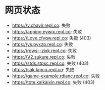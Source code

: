 # 网页状态
- https://v.chavir.repl.co: 失败
- https://apping.eywjx.repl.co: 失败
- https://Love.cfvqw.repl.co: 失败 (403)
- https://ys.pyxzp.repl.co: 失败
- https://rows--zixk.repl.co: 失败
- https://V2.sukure.repl.co: 失败
- https://stds.stpsc.repl.co: 失败 (403)
- https://sak.kmco.repl.co: 失败
- https://game-example.rdianc.repl.co: 失败
- https://tote.kaikaixin.repl.co: 失败 (403)
